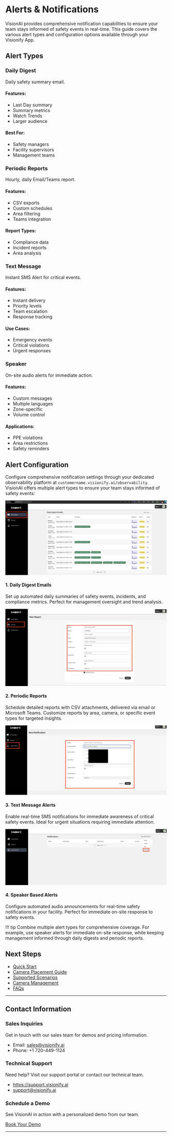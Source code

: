 # Alerts & Notifications

VisionAI provides comprehensive notification capabilities to ensure your team stays informed of safety events in real-time. This guide covers the various alert types and configuration options available through your Visionify App.

## Alert Types

<div class="alert-types-grid">
    <div class="alert-card">
        <h3>Daily Digest</h3>
        <p>Daily safety summary email.</p>
        <div class="alert-details">
            <div>
                <h4>Features:</h4>
                <ul>
                    <li>Last Day summary</li>
                    <li>Summary metrics</li>
                    <li>Watch Trends</li>
                    <li>Larger audience</li>
                </ul>
            </div>
            <h4>Best For:</h4>
            <div>
                <ul>
                    <li>Safety managers</li>
                    <li>Facility supervisors</li>
                    <li>Management teams</li>
                </ul>
            </div>
        </div>
    </div>
    <div class="alert-card">
        <h3>Periodic Reports</h3>
        <p>Hourly, daily Email/Teams report.</p>
        <div class="alert-details">
            <h4>Features:</h4>
            <ul>
                <li>CSV exports</li>
                <li>Custom schedules</li>
                <li>Area filtering</li>
                <li>Teams integration</li>
            </ul>
            <h4>Report Types:</h4>
            <ul>
                <li>Compliance data</li>
                <li>Incident reports</li>
                <li>Area analysis</li>
            </ul>
        </div>
    </div>
    <div class="alert-card">
        <h3>Text Message</h3>
        <p>Instant SMS Alert for critical events.</p>
        <div class="alert-details">
            <h4>Features:</h4>
            <ul>
                <li>Instant delivery</li>
                <li>Priority levels</li>
                <li>Team escalation</li>
                <li>Response tracking</li>
            </ul>
            <h4>Use Cases:</h4>
            <ul>
                <li>Emergency events</li>
                <li>Critical violations</li>
                <li>Urgent responses</li>
            </ul>
        </div>
    </div>
    <div class="alert-card">
        <h3>Speaker</h3>
        <p>On-site audio alerts for immediate action.</p>
        <div class="alert-details">
            <h4>Features:</h4>
            <ul>
                <li>Custom messages</li>
                <li>Multiple languages</li>
                <li>Zone-specific</li>
                <li>Volume control</li>
            </ul>
            <h4>Applications:</h4>
            <ul>
                <li>PPE violations</li>
                <li>Area restrictions</li>
                <li>Safety reminders</li>
            </ul>
        </div>
    </div>
</div>

## Alert Configuration

Configure comprehensive notification settings through your dedicated observability platform at `customername.visionify.ai/observability`. VisionAI offers multiple alert types to ensure your team stays informed of safety events:

<div class="setup-steps">
    <div class="setup-step">
        <img src="../../img/visionify-alerts-daily-digests.jpg" alt="Daily Digest Configuration" />
        <div class="step-content">
            <h4>1. Daily Digest Emails</h4>
            <p>Set up automated daily summaries of safety events, incidents, and compliance metrics. Perfect for management oversight and trend analysis.</p>
        </div>
    </div>
    <div class="setup-step">
        <img src="../../img/visionify-alerts-periodic-reports.jpg" alt="Periodic Reports" />
        <div class="step-content">
            <h4>2. Periodic Reports</h4>
            <p>Schedule detailed reports with CSV attachments, delivered via email or Microsoft Teams. Customize reports by area, camera, or specific event types for targeted insights.</p>
        </div>
    </div>
    <div class="setup-step">
        <img src="../../img/visionify-alerts-text-alerts.jpg" alt="Text Message Alerts" />
        <div class="step-content">
            <h4>3. Text Message Alerts</h4>
            <p>Enable real-time SMS notifications for immediate awareness of critical safety events. Ideal for urgent situations requiring immediate attention.</p>
        </div>
    </div>
    <div class="setup-step">
        <img src="../../img/visionify-alerts-speaker-notifications.jpg" alt="Speaker Alerts" />
        <div class="step-content">
            <h4>4. Speaker Based Alerts</h4>
            <p>Configure automated audio announcements for real-time safety notifications in your facility. Perfect for immediate on-site response to safety events.</p>
        </div>
    </div>
</div>

!!! tip
    Combine multiple alert types for comprehensive coverage. For example, use speaker alerts for immediate on-site response, while keeping management informed through daily digests and periodic reports.


## Next Steps

- [Quick Start](../../overview/quick-start)
- [Camera Placement Guide](../../overview/camera-placement-guide)
- [Supported Scenarios](../../scenarios)
- [Camera Management](../../overview/cameras)
- [FAQs](../../overview/faqs)

---

## Contact Information

<div class="grid-cards">
    <div class="grid-card">
        <h3>Sales Inquiries</h3>
        <p>Get in touch with our sales team for demos and pricing information.</p>
        <ul class="contact-list">
            <li>Email: <a href="mailto:sales@visionify.ai">sales@visionify.ai</a></li>
            <li>Phone: +1 720-449-1124</li>
        </ul>
    </div>
    <div class="grid-card">
        <h3>Technical Support</h3>
        <p>Need help? Visit our support portal or contact our technical team.</p>
        <ul class="contact-list">
            <li><a href="https://support.visionify.ai">https://support.visionify.ai</a></li>
            <li><a href="mailto:support@visionify.ai">support@visionify.ai</a></li>
        </ul>
    </div>
    <div class="grid-card">
        <h3>Schedule a Demo</h3>
        <p>See VisionAI in action with a personalized demo from our team.</p>
        <div class="demo-button">
            <a href="https://cal.com/visionify/30min" class="cta-button">Book Your Demo</a>
        </div>
    </div>
</div>

---